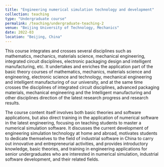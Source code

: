 ```yaml
---
title: "Engineering numerical simulation technology and development"
collection: teaching
type: "Undergraduate course"
permalink: /teaching/undergraduate-teaching-2
venue: "Beijing University of Technology, Mechanics"
date: 2022-03
location: "Beijing, China"
---
```


This course integrates and crosses several disciplines such as mathematics, mechanics, materials science, mechanical engineering, integrated circuit disciplines, electronic packaging design and intelligent manufacturing, etc. It undertakes and enriches the application part of the basic theory courses of mathematics, mechanics, materials science and engineering, electronic science and technology, mechanical engineering and intelligent manufacturing of our university, and at the same time crosses the disciplines of integrated circuit disciplines, advanced packaging materials, mechanical engineering and the Intelligent manufacturing and other disciplines direction of the latest research progress and research results.

The course content itself involves both basic theories and software applications, but also direct training in the application of numerical software in the latest engineering, focusing on teaching students to master a numerical simulation software. It discusses the current development of engineering simulation technology at home and abroad, motivates students to dedicate themselves to the field of industrial software in China to carry out innovative and entrepreneurial activities, and provides introductory knowledge, basic theories, and training in engineering applications for senior undergraduates who are interested in numerical simulation, industrial software development, and their related fields.

